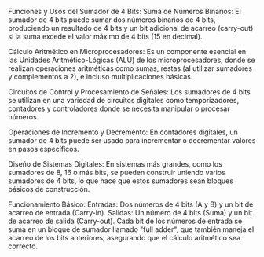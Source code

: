 Funciones y Usos del Sumador de 4 Bits:
Suma de Números Binarios: El sumador de 4 bits puede sumar dos números binarios de 4 bits, produciendo un resultado de 4 bits y un bit adicional de acarreo (carry-out) si la suma excede el valor máximo de 4 bits (15 en decimal).

Cálculo Aritmético en Microprocesadores: Es un componente esencial en las Unidades Aritmético-Lógicas (ALU) de los microprocesadores, donde se realizan operaciones aritméticas como sumas, restas (al utilizar sumadores y complementos a 2), e incluso multiplicaciones básicas.

Circuitos de Control y Procesamiento de Señales: Los sumadores de 4 bits se utilizan en una variedad de circuitos digitales como temporizadores, contadores y controladores donde se necesita manipular o procesar números.

Operaciones de Incremento y Decremento: En contadores digitales, un sumador de 4 bits puede ser usado para incrementar o decrementar valores en pasos específicos.

Diseño de Sistemas Digitales: En sistemas más grandes, como los sumadores de 8, 16 o más bits, se pueden construir uniendo varios sumadores de 4 bits, lo que hace que estos sumadores sean bloques básicos de construcción.

Funcionamiento Básico:
Entradas: Dos números de 4 bits (A y B) y un bit de acarreo de entrada (Carry-in).
Salidas: Un número de 4 bits (Suma) y un bit de acarreo de salida (Carry-out).
Cada bit de los números de entrada se suma en un bloque de sumador llamado "full adder", que también maneja el acarreo de los bits anteriores, asegurando que el cálculo aritmético sea correcto.
